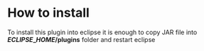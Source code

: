 # How to install #

To install this plugin into eclipse it is enough to copy JAR file into **$ECLIPSE\_HOME$/plugins** folder and restart eclipse
